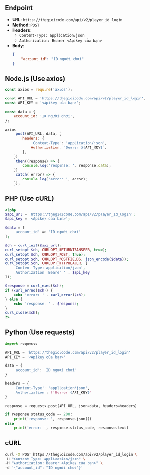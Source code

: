 ## Endpoint

-   **URL**: `https://thegioicode.com/api/v2/player_id_login`
-   **Method**: `POST`
-   **Headers**:
    -   `Content-Type: application/json`
    -   `Authorization: Bearer <Apikey của bạn>`
-   **Body**:
    ```json
    {
        "account_id": "ID người chơi"
    }
    ```

## Node.js (Use axios)

```javascript
const axios = require('axios');

const API_URL = 'https://thegioicode.com/api/v2/player_id_login';
const API_KEY = '<Apikey của bạn>';

const data = {
    account_id: 'ID người chơi',
};

axios
    .post(API_URL, data, {
        headers: {
            'Content-Type': 'application/json',
            Authorization: `Bearer ${API_KEY}`,
        },
    })
    .then((response) => {
        console.log('response: ', response.data);
    })
    .catch((error) => {
        console.log('error: ', error);
    });
```

## PHP (Use cURL)

```php
<?php
$api_url = 'https://thegioicode.com/api/v2/player_id_login';
$api_key = '<Apikey của bạn>';

$data = [
    'account_id' => 'ID người chơi'
];

$ch = curl_init($api_url);
curl_setopt($ch, CURLOPT_RETURNTRANSFER, true);
curl_setopt($ch, CURLOPT_POST, true);
curl_setopt($ch, CURLOPT_POSTFIELDS, json_encode($data));
curl_setopt($ch, CURLOPT_HTTPHEADER, [
    'Content-Type: application/json',
    'Authorization: Bearer ' . $api_key
]);

$response = curl_exec($ch);
if (curl_errno($ch)) {
    echo 'error: ' . curl_error($ch);
} else {
    echo 'response: ' . $response;
}
curl_close($ch);
?>
```

## Python (Use requests)

```python
import requests

API_URL = 'https://thegioicode.com/api/v2/player_id_login'
API_KEY = '<Apikey của bạn>'

data = {
    'account_id': 'ID người chơi'
}

headers = {
    'Content-Type': 'application/json',
    'Authorization': f'Bearer {API_KEY}'
}

response = requests.post(API_URL, json=data, headers=headers)

if response.status_code == 200:
    print('response: ', response.json())
else:
    print('error: ', response.status_code, response.text)
```

## cURL

```bash
curl -X POST https://thegioicode.com/api/v2/player_id_login \
-H "Content-Type: application/json" \
-H "Authorization: Bearer <Apikey của bạn>" \
-d '{"account_id": "ID người chơi"}'
```
